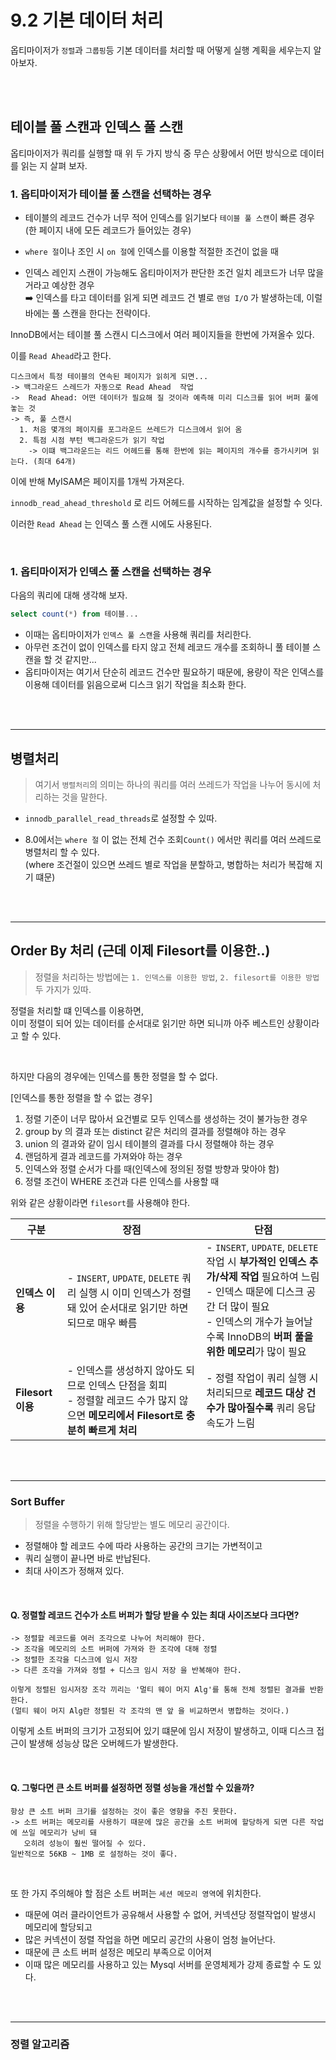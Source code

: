 # 9.2 기본 데이터 처리
옵티마이저가 `정렬`과 `그룹핑`등 기본 데이터를 처리할 때 어떻게 실행 계획을 세우는지 알아보자.

<br>
<br>

## 테이블 풀 스캔과 인덱스 풀 스캔
옵티마이저가 쿼리를 실행할 때 위 두 가지 방식 중 무슨 상황에서 어떤 방식으로 데이터를 읽는 지 살펴 보자.

### 1. 옵티마이저가 테이블 풀 스캔을 선택하는 경우
- 테이블의 레코드 건수가 너무 적어 인덱스를 읽기보다 `테이블 풀 스캔`이 빠른 경우 (한 페이지 내에 모든 레코드가 들어있는 경우)

-  `where 절`이나 조인 시 `on 절`에 인덱스를 이용할 적절한 조건이 없을 때

-  인덱스 레인지 스캔이 가능해도 옵티마이저가 판단한 조건 일치 레코드가 너무 많을 거라고 예상한 경우  
   ➡️ 인덱스를 타고 데이터를 읽게 되면 레코드 건 별로 `랜덤 I/O` 가 발생하는데, 이럴 바에는 풀 스캔을 한다는 전략이다.

InnoDB에서는 테이블 풀 스캔시 디스크에서 여러 페이지들을 한번에 가져올수 있다.

이를 `Read Ahead`라고 한다.
```
디스크에서 특정 테이블의 연속된 페이지가 읽히게 되면...
-> 백그라운드 스레드가 자동으로 Read Ahead  작업
->  Read Ahead: 어떤 데이터가 필요해 질 것이라 예측해 미리 디스크를 읽어 버퍼 풀에 놓는 것
-> 즉, 풀 스캔시
  1. 처음 몇개의 페이지를 포그라운드 쓰레드가 디스크에서 읽어 옴
  2. 특점 시점 부턴 백그라운드가 읽기 작업
    -> 이떄 백그라운드는 리드 어헤드를 통해 한번에 읽는 페이지의 개수를 증가시키며 읽는다. (최대 64개)
```
이에 반해 MyISAM은 페이지를 1개씩 가져온다.

`innodb_read_ahead_threshold` 로 리드 어헤드를 시작하는 임계값을 설정할 수 잇다.

이러한 `Read Ahead` 는 인덱스 풀 스캔 시에도 사용된다.

<br>

###  1. 옵티마이저가 인덱스 풀 스캔을 선택하는 경우
다음의 쿼리에 대해 생각해 보자.
```sql
select count(*) from 테이블...
```
- 이때는 옵티마이저가 `인덱스 풀 스캔`을 사용해 쿼리를 처리한다.
- 아무런 조건이 없이 인덱스를 타지 않고 전체 레코드 개수를 조회하니 풀 테이블 스캔을 할 것 같지만...
- 옵티마이저는 여기서 단순히 레코드 건수만 필요하기 때문에, 용량이 작은 인덱스를 이용해 데이터를 읽음으로써 디스크 읽기 작업을 최소화 한다.

<br>
<br>

---
## 병렬처리
> 여기서 `병렬처리`의 의미는 하나의 쿼리를 여러 쓰레드가 작업을 나누어 동시에 처리하는 것을 말한다.

- `innodb_parallel_read_threads`로 설정할 수 있따.

- 8.0에서는 `where 절` 이 없는 전체 건수 조회`Count()` 에서만 쿼리를 여러 쓰레드로 병렬처리 할 수 있다.  
   (where 조건절이 있으면 쓰레드 별로 작업을 분할하고, 병합하는 처리가 복잡해 지기 떄문)


<br>
<br>

---
## Order By 처리 (근데 이제 Filesort를 이용한..)
> 정렬을 처리하는 방법에는 `1. 인덱스를 이용한 방법`, `2. filesort를 이용한 방법` 두 가지가 있따.

정렬을 처리할 떄 인덱스를 이용하면,  
이미 정렬이 되어 있는 데이터를 순서대로 읽기만 하면 되니까 아주 베스트인 상황이라고 할 수 있다.

<br>

하지만 다음의 경우에는 인덱스를 통한 정렬을 할 수 없다.

[인덱스를 통한 정렬을 할 수 없는 경우]
1. 정렬 기준이 너무 많아서 요건별로 모두 인덱스를 생성하는 것이 불가능한 경우
2. group by 의 결과 또는 distinct 같은 처리의 결과를 정렬해야 하는 경우
3. union 의 결과와 같이 임시 테이블의 결과를 다시 정렬해야 하는 경우
4. 랜덤하게 결과 레코드를 가져와야 하는 경우
5. 인덱스와 정렬 순서가 다를 때(인덱스에 정의된 정렬 방향과 맞아야 함)
6. 정렬 조건이 WHERE 조건과 다른 인덱스를 사용할 때

위와 같은 상황이라면 `filesort`를 사용해야 한다.

| 구분              | 장점                                                                                    | 단점                                                                                                                                                  |
| --------------- | ------------------------------------------------------------------------------------- | --------------------------------------------------------------------------------------------------------------------------------------------------- |
| **인덱스 이용**      | - `INSERT`, `UPDATE`, `DELETE` 쿼리 실행 시 이미 인덱스가 정렬돼 있어 순서대로 읽기만 하면 되므로 매우 빠름           | - `INSERT`, `UPDATE`, `DELETE` 작업 시 **부가적인 인덱스 추가/삭제 작업** 필요하여 느림<br> - 인덱스 때문에 디스크 공간 더 많이 필요<br> - 인덱스의 개수가 늘어날수록 InnoDB의 **버퍼 풀을 위한 메모리**가 많이 필요 |
| **Filesort 이용** | - 인덱스를 생성하지 않아도 되므로 인덱스 단점을 회피<br> - 정렬할 레코드 수가 많지 않으면 **메모리에서 Filesort로 충분히 빠르게 처리** | - 정렬 작업이 쿼리 실행 시 처리되므로 **레코드 대상 건수가 많아질수록** 쿼리 응답 속도가 느림                                                                                            |


<br>
<br>

---
### Sort Buffer
> 정렬을 수행하기 위해 할당받는 별도 메모리 공간이다.

- 정렬해야 할 레코드 수에 따라 사용하는 공간의 크기는 가변적이고
- 쿼리 실행이 끝나면 바로 반납된다.
- 최대 사이즈가 정해져 있다.

<br>

#### Q. 정렬할 레코드 건수가 소트 버퍼가 할당 받을 수 있는 최대 사이즈보다 크다면?

```
-> 정렬할 레코드를 여러 조각으로 나누어 처리해야 한다.
-> 조각을 메모리의 소트 버퍼에 가져와 한 조각에 대해 정렬
-> 정렬한 조각을 디스크에 임시 저장
-> 다른 조각을 가져와 정렬 + 디스크 임시 저장 을 반복해야 한다.

이렇게 정렬된 임시저장 조각 끼리는 '멀티 웨이 머지 Alg'를 통해 전체 정렬된 결과를 반환한다.
(멀티 웨이 머지 Alg란 정렬된 각 조각의 맨 앞 을 비교하면서 병합하는 것이다.)
```

이렇게 소트 버퍼의 크기가 고정되어 있기 떄문에 임시 저장이 발생하고,
이때 디스크 접근이 발생해 성능상 많은 오버헤드가 발생한다.

<br>

#### Q. 그렇다면 큰 소트 버퍼를 설정하면 정렬 성능을 개선할 수 있을까?

```
항상 큰 소트 버퍼 크기를 설정하는 것이 좋은 영향을 주진 못한다.
-> 소트 버퍼는 메모리를 사용하기 때문에 많은 공간을 소트 버퍼에 할당하게 되면 다른 작업에 쓰일 메모리가 낭비 돼
   오히려 성능이 훨씬 떨어질 수 있다.
일반적으로 56KB ~ 1MB 로 설정하는 것이 좋다.
```

<br>

또 한 가지 주의해야 할 점은 소트 버퍼는 `세션 메모리 영역`에 위치한다.
- 때문에 여러 클라이언트가 공유해서 사용할 수 없어, 커넥션당 정렬작업이 발생시 메모리에 할당되고
- 많은 커넥션이 정렬 작업을 하면 메모리 공간의 사용이 엄청 늘어난다.
- 때문에 큰 소트 버퍼 설정은 메모리 부족으로 이어져
- 이때 많은 메모리를 사용하고 있는 Mysql 서버를 운영체제가 강제 종료할 수 도 있다.

  
<br>
<br>

---
### 정렬 알고리즘
